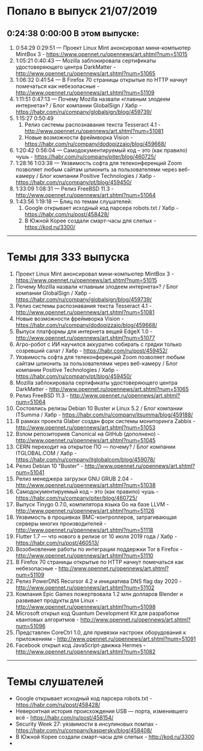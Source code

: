 # Попало в выпуск 21/07/2019
## 0:24:38 0:00:00 В этом выпуске:
1. 0:54:29 0:29:51 — Проект Linux Mint анонсировал мини-компьютер MintBox 3 - https://www.opennet.ru/opennews/art.shtml?num=51015
1. 1:05:21 0:40:43 — Mozilla заблокировала сертификаты удостоверяющего центра DarkMatter - http://www.opennet.ru/opennews/art.shtml?num=51065
1. 1:06:32 0:41:54 — В Firefox 70 страницы открытые по HTTP начнут помечаться как небезопасные - http://www.opennet.ru/opennews/art.shtml?num=51109
1. 1:11:51 0:47:13 — Почему Mozilla назвали «главным злодеем интернета»? / Блог компании GlobalSign / Хабр - https://habr.com/ru/company/globalsign/blog/459739/
1. 1:15:27 0:50:49
    1. Релиз системы распознавания текста Tesseract 4.1 - http://www.opennet.ru/opennews/art.shtml?num=51081
    1. Новые возможности фреймворка Vision - https://habr.com/ru/company/dodopizzaio/blog/459668/
1. 1:20:42 0:56:04 — Самодокументируемый код – это (как правило) чушь - https://habr.com/ru/company/piter/blog/460725/
1. 1:28:16 1:03:38 — Уязвимость софта для телеконференций Zoom позволяет любым сайтам шпионить за пользователями через веб-камеру / Блог компании Positive Technologies / Хабр - https://habr.com/ru/company/pt/blog/459450/
1. 1:33:09 1:08:31 — Релиз FreeBSD 11.3 - http://www.opennet.ru/opennews/art.shtml?num=51064
1. 1:43:56 1:19:18 — Блиц по темам слушателей:
    1. Google открывает исходный код парсера robots.txt / Хабр - https://habr.com/ru/post/458428/
    1. В Южной Корее создали смарт-часы для слепых - https://kod.ru/3300/
---
# Темы для 333 выпуска
1. Проект Linux Mint анонсировал мини-компьютер MintBox 3 - https://www.opennet.ru/opennews/art.shtml?num=51015
1. Почему Mozilla назвали «главным злодеем интернета»? / Блог компании GlobalSign / Хабр - https://habr.com/ru/company/globalsign/blog/459739/
1. Релиз системы распознавания текста Tesseract 4.1 - http://www.opennet.ru/opennews/art.shtml?num=51081
1. Новые возможности фреймворка Vision - https://habr.com/ru/company/dodopizzaio/blog/459668/
1. Выпуск платформы для интернета вещей EdgeX 1.0 - http://www.opennet.ru/opennews/art.shtml?num=51077
1. Агро-робот с ИИ научился аккуратно собирать с грядки только созревший салат / Хабр - https://habr.com/ru/post/459452/
1. Уязвимость софта для телеконференций Zoom позволяет любым сайтам шпионить за пользователями через веб-камеру / Блог компании Positive Technologies / Хабр - https://habr.com/ru/company/pt/blog/459450/
1. Mozilla заблокировала сертификаты удостоверяющего центра DarkMatter - http://www.opennet.ru/opennews/art.shtml?num=51065
1. Релиз FreeBSD 11.3 - http://www.opennet.ru/opennews/art.shtml?num=51064
1. Состоялись релизы Debian 10 Buster и Linux 5.2 / Блог компании ITSumma / Хабр - https://habr.com/ru/company/itsumma/blog/459188/
1. В рамках проекта Glaber создан форк системы мониторинга Zabbix - http://www.opennet.ru/opennews/art.shtml?num=51053
1. Взлом репозиториев Canonical на GitHub (дополнено) - http://www.opennet.ru/opennews/art.shtml?num=51045
1. CERN переходит на открытое ПО — почему? / Блог компании ITGLOBAL.COM / Хабр - https://habr.com/ru/company/itglobalcom/blog/459078/
1. Релиз Debian 10 "Buster" - http://www.opennet.ru/opennews/art.shtml?num=51041
1. Релиз менеджера загрузки GNU GRUB 2.04 - http://www.opennet.ru/opennews/art.shtml?num=51038
1. Самодокументируемый код – это (как правило) чушь - https://habr.com/ru/company/piter/blog/460725/
1. Выпуск Tinygo 0.7.0, компилятора языка Go на базе LLVM - http://www.opennet.ru/opennews/art.shtml?num=51126
1. Уязвимость в прошивках BMC-контроллеров, затрагивающая серверы многих производителей - http://www.opennet.ru/opennews/art.shtml?num=51118
1. Flutter 1.7 — что нового в релизе от 10 июля 2019 года / Хабр - https://habr.com/ru/post/460513/
1. Возобновление работы по интеграции поддержки Tor в Firefox - http://www.opennet.ru/opennews/art.shtml?num=51110
1. В Firefox 70 страницы открытые по HTTP начнут помечаться как небезопасные - http://www.opennet.ru/opennews/art.shtml?num=51109
1. Релиз PowerDNS Recursor 4.2 и инициатива DNS flag day 2020 - http://www.opennet.ru/opennews/art.shtml?num=51102
1. Компания Epic Games пожертвовала 1.2 млн долларов Blender и развивает продукты для Linux - http://www.opennet.ru/opennews/art.shtml?num=51098
1. Microsoft открыл код Quantum Development Kit для разработки квантовых алгоритмов - http://www.opennet.ru/opennews/art.shtml?num=51096
1. Представлен CoreCtrl 1.0, для привязки настроек оборудования к приложениям - http://www.opennet.ru/opennews/art.shtml?num=51091
1. Facebook открыл код JavaScript-движка Hermes - http://www.opennet.ru/opennews/art.shtml?num=51082
---
# Темы слушателей
- Google открывает исходный код парсера robots.txt - https://habr.com/ru/post/458428/
- Невероятная история происхождения USB — порта, изменившего всё - https://habr.com/ru/post/458154/
- Security Week 27: уязвимости в инсулиновых помпах - https://habr.com/ru/company/kaspersky/blog/458408/
- В Южной Корее создали смарт-часы для слепых - http://kod.ru/3300
- 
